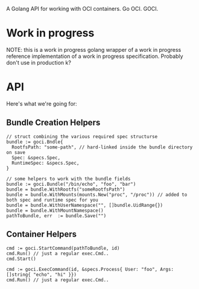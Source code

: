 A Golang API for working with OCI containers. Go OCI. GOCI. 

# Work in progress

NOTE: this is a work in progress golang wrapper of a work in progress reference implementation
of a work in progress specification. Probably don't use in production k?

# API

Here's what we're going for:

## Bundle Creation Helpers

~~~~
// struct combining the various required spec structurse
bundle := goci.Bndle{
  RootfsPath: "some-path", // hard-linked inside the bundle directory on save
  Spec: &specs.Spec,
  RuntimeSpec: &specs.Spec,
}

// some helpers to work with the bundle fields
bundle := goci.Bundle("/bin/echo", "foo", "bar")
bundle = bundle.WithRootfs("someRootfsPath")
bundle = bundle.WithMounts(mounts.New("proc", "/proc")) // added to both spec and runtime spec for you
bundle = bundle.WithUserNamespace("", []bundle.UidRange{})
bundle = bundle.WithMountNamespace()
pathToBundle, err  := bundle.Save("")
~~~~

## Container Helpers

~~~~
cmd := goci.StartCommand(pathToBundle, id)
cmd.Run() // just a regular exec.Cmd..
cmd.Start()

cmd := goci.ExecCommand(id, &specs.Process{ User: "foo", Args: []string{ "echo", "hi" }})
cmd.Run() // just a regular exec.Cmd..
~~~~
